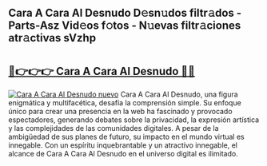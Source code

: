 ## Cara A Cara Al Desnudo D𝚎sn𝚞dos filtr𝚊dos - Parts-Asz Vid𝚎os f𝚘tos - N𝚞evas filtr𝚊ciones atr𝚊ctivas sVzhp

# <h2><a href="http://mb9stk.tromn.icu/?c=Cara+A+Cara+Al+Desnudo">🔗👉👉👉 Cara A Cara Al Desnudo 🔗🔗</a></h2>

[![Cara A Cara Al Desnudo nuevo](https://i.imgur.com/pEAQMta.gif)](http://mb9stk.tromn.icu/?c=Cara+A+Cara+Al+Desnudo)
Cara A Cara Al Desnudo, una figura enigmática y multifacética, desafía la comprensión simple. Su enfoque único para crear una presencia en la web ha fascinado y provocado espectadores, generando debates sobre la privacidad, la expresión artística y las complejidades de las comunidades digitales. A pesar de la ambigüedad de sus planes de futuro, su impacto en el mundo virtual es innegable. Con un espíritu inquebrantable y un atractivo innegable, el alcance de Cara A Cara Al Desnudo en el universo digital es ilimitado.
